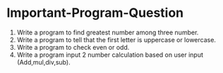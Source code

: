 # Important-Program-Question
1. Write a program to find greatest number among three number.
2. Write a program to tell that the first letter is uppercase or lowercase.
3. Write a program to check even or odd.
4. Write a program input 2 number calculation based on user input (Add,mul,div,sub).